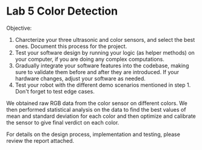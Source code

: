 # Lab 5 Color Detection

Objective:
1. Charcterize your three ultrasonic and color sensors, and select the best ones. Document this process for the project.
2. Test your software design by running your logic (as helper methods) on your computer, if you are doing any complex computations. 
3. Gradually integrate your software features into the codebase, making sure to validate them before and after they are introduced.
   If your hardware changes, adjust your software as needed.
4. Test your robot with the different demo scenarios mentioned in step 1. Don't forget to test edge cases.

We obtained raw RGB data from the color sensor on different colors.
We then performed statistical analysis on the data to find the best values of mean and standard deviation for each color and then optimize and calibrate the sensor to give final verdict on each color. 


For details on the design process, implementation and testing, please review the report attached.